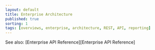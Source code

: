 ```yaml
---
layout: default
title: Enterprise Architecture
published: true
sorting: 1 
tags: [overviews, enterprise, architecture, REST, API, reporting]
---
```



See also:
[Enterprise API Reference][Enterprise API Reference] 

